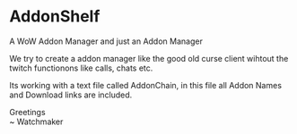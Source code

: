 # AddonShelf
A WoW Addon Manager and just an Addon Manager

We try to create a addon manager like the good old curse client wihtout the twitch functionons like calls, chats etc.

Its working with a text file called AddonChain, in this file all Addon Names and Download links are included.

Greetings <br>
~ Watchmaker
